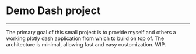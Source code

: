 # Demo Dash project
---
The primary goal of this small project is to provide myself and others a working plotly dash application from which to build on top of. The architecture is minimal, allowing fast and easy customization. WIP.
